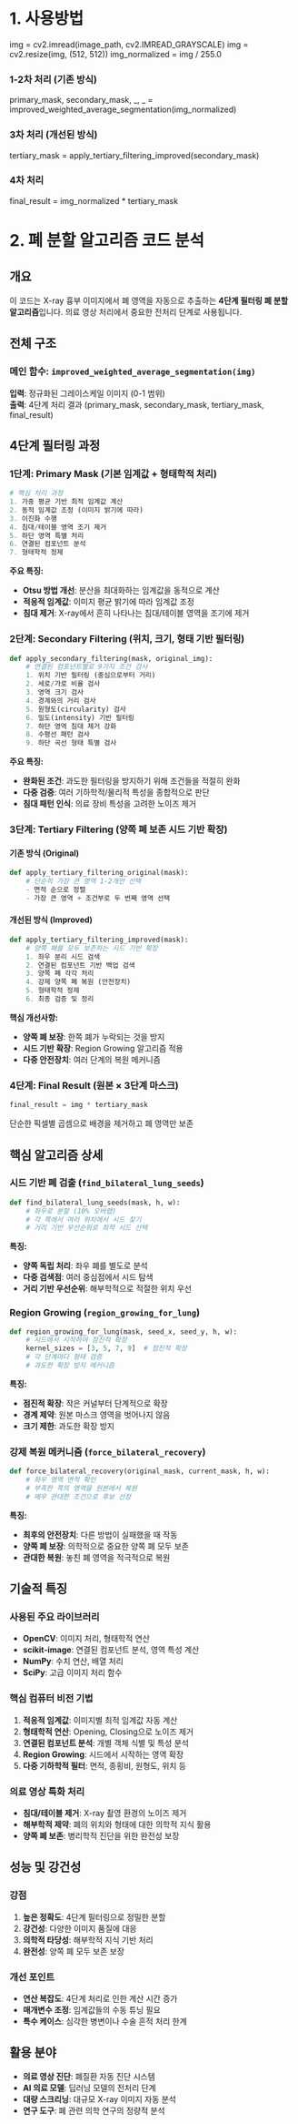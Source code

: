# 1. 사용방법
            
img = cv2.imread(image_path, cv2.IMREAD_GRAYSCALE)
img = cv2.resize(img, (512, 512))
img_normalized = img / 255.0

### 1-2차 처리 (기존 방식)
primary_mask, secondary_mask, _, _ = improved_weighted_average_segmentation(img_normalized)

### 3차 처리 (개선된 방식)
tertiary_mask = apply_tertiary_filtering_improved(secondary_mask)

### 4차 처리
final_result = img_normalized * tertiary_mask




# 2. 폐 분할 알고리즘 코드 분석

## 개요
이 코드는 X-ray 흉부 이미지에서 폐 영역을 자동으로 추출하는 **4단계 필터링 폐 분할 알고리즘**입니다. 의료 영상 처리에서 중요한 전처리 단계로 사용됩니다.

## 전체 구조

### 메인 함수: `improved_weighted_average_segmentation(img)`

**입력**: 정규화된 그레이스케일 이미지 (0-1 범위)  
**출력**: 4단계 처리 결과 (primary_mask, secondary_mask, tertiary_mask, final_result)

## 4단계 필터링 과정

### 1단계: Primary Mask (기본 임계값 + 형태학적 처리)

```python
# 핵심 처리 과정
1. 가중 평균 기반 최적 임계값 계산
2. 동적 임계값 조정 (이미지 밝기에 따라)
3. 이진화 수행
4. 침대/테이블 영역 조기 제거
5. 하단 영역 특별 처리
6. 연결된 컴포넌트 분석
7. 형태학적 정제
```

**주요 특징:**
- **Otsu 방법 개선**: 분산을 최대화하는 임계값을 동적으로 계산
- **적응적 임계값**: 이미지 평균 밝기에 따라 임계값 조정
- **침대 제거**: X-ray에서 흔히 나타나는 침대/테이블 영역을 조기에 제거

### 2단계: Secondary Filtering (위치, 크기, 형태 기반 필터링)

```python
def apply_secondary_filtering(mask, original_img):
    # 연결된 컴포넌트별로 9가지 조건 검사
    1. 위치 기반 필터링 (중심으로부터 거리)
    2. 세로/가로 비율 검사
    3. 영역 크기 검사
    4. 경계와의 거리 검사
    5. 원형도(circularity) 검사
    6. 밀도(intensity) 기반 필터링
    7. 하단 영역 침대 제거 강화
    8. 수평선 패턴 검사
    9. 하단 곡선 형태 특별 검사
```

**주요 특징:**
- **완화된 조건**: 과도한 필터링을 방지하기 위해 조건들을 적절히 완화
- **다중 검증**: 여러 기하학적/물리적 특성을 종합적으로 판단
- **침대 패턴 인식**: 의료 장비 특성을 고려한 노이즈 제거

### 3단계: Tertiary Filtering (양쪽 폐 보존 시드 기반 확장)

#### 기존 방식 (Original)
```python
def apply_tertiary_filtering_original(mask):
    # 단순히 가장 큰 영역 1-2개만 선택
    - 면적 순으로 정렬
    - 가장 큰 영역 + 조건부로 두 번째 영역 선택
```

#### 개선된 방식 (Improved)
```python
def apply_tertiary_filtering_improved(mask):
    # 양쪽 폐를 모두 보존하는 시드 기반 확장
    1. 좌우 분리 시드 검색
    2. 연결된 컴포넌트 기반 백업 검색
    3. 양쪽 폐 각각 처리
    4. 강제 양쪽 폐 복원 (안전장치)
    5. 형태학적 정제
    6. 최종 검증 및 정리
```

**핵심 개선사항:**
- **양쪽 폐 보장**: 한쪽 폐가 누락되는 것을 방지
- **시드 기반 확장**: Region Growing 알고리즘 적용
- **다중 안전장치**: 여러 단계의 복원 메커니즘

### 4단계: Final Result (원본 × 3단계 마스크)

```python
final_result = img * tertiary_mask
```

단순한 픽셀별 곱셈으로 배경을 제거하고 폐 영역만 보존

## 핵심 알고리즘 상세

### 시드 기반 폐 검출 (`find_bilateral_lung_seeds`)

```python
def find_bilateral_lung_seeds(mask, h, w):
    # 좌우로 분할 (10% 오버랩)
    # 각 쪽에서 여러 위치에서 시드 찾기
    # 거리 기반 우선순위로 최적 시드 선택
```

**특징:**
- **양쪽 독립 처리**: 좌우 폐를 별도로 분석
- **다중 검색점**: 여러 중심점에서 시드 탐색
- **거리 기반 우선순위**: 해부학적으로 적절한 위치 우선

### Region Growing (`region_growing_for_lung`)

```python
def region_growing_for_lung(mask, seed_x, seed_y, h, w):
    # 시드에서 시작하여 점진적 확장
    kernel_sizes = [3, 5, 7, 9]  # 점진적 확장
    # 각 단계마다 형태 검증
    # 과도한 확장 방지 메커니즘
```

**특징:**
- **점진적 확장**: 작은 커널부터 단계적으로 확장
- **경계 제약**: 원본 마스크 영역을 벗어나지 않음
- **크기 제한**: 과도한 확장 방지

### 강제 복원 메커니즘 (`force_bilateral_recovery`)

```python
def force_bilateral_recovery(original_mask, current_mask, h, w):
    # 좌우 영역 면적 확인
    # 부족한 쪽의 영역을 원본에서 복원
    # 매우 관대한 조건으로 후보 선정
```

**특징:**
- **최후의 안전장치**: 다른 방법이 실패했을 때 작동
- **양쪽 폐 보장**: 의학적으로 중요한 양쪽 폐 모두 보존
- **관대한 복원**: 놓친 폐 영역을 적극적으로 복원

## 기술적 특징

### 사용된 주요 라이브러리
- **OpenCV**: 이미지 처리, 형태학적 연산
- **scikit-image**: 연결된 컴포넌트 분석, 영역 특성 계산
- **NumPy**: 수치 연산, 배열 처리
- **SciPy**: 고급 이미지 처리 함수

### 핵심 컴퓨터 비전 기법
1. **적응적 임계값**: 이미지별 최적 임계값 자동 계산
2. **형태학적 연산**: Opening, Closing으로 노이즈 제거
3. **연결된 컴포넌트 분석**: 개별 객체 식별 및 특성 분석
4. **Region Growing**: 시드에서 시작하는 영역 확장
5. **다중 기하학적 필터**: 면적, 종횡비, 원형도, 위치 등

### 의료 영상 특화 처리
- **침대/테이블 제거**: X-ray 촬영 환경의 노이즈 제거
- **해부학적 제약**: 폐의 위치와 형태에 대한 의학적 지식 활용
- **양쪽 폐 보존**: 병리학적 진단을 위한 완전성 보장

## 성능 및 강건성

### 강점
1. **높은 정확도**: 4단계 필터링으로 정밀한 분할
2. **강건성**: 다양한 이미지 품질에 대응
3. **의학적 타당성**: 해부학적 지식 기반 처리
4. **완전성**: 양쪽 폐 모두 보존 보장

### 개선 포인트
- **연산 복잡도**: 4단계 처리로 인한 계산 시간 증가
- **매개변수 조정**: 임계값들의 수동 튜닝 필요
- **특수 케이스**: 심각한 병변이나 수술 흔적 처리 한계

## 활용 분야
- **의료 영상 진단**: 폐질환 자동 진단 시스템
- **AI 의료 모델**: 딥러닝 모델의 전처리 단계
- **대량 스크리닝**: 대규모 X-ray 이미지 자동 분석
- **연구 도구**: 폐 관련 의학 연구의 정량적 분석
